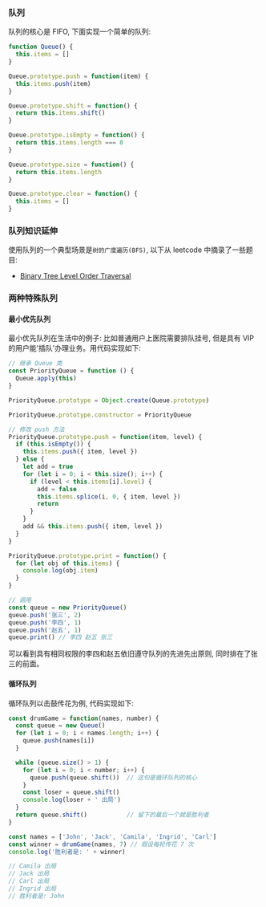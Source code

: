 ### 队列

队列的核心是 FIFO, 下面实现一个简单的队列:

```js
function Queue() {
  this.items = []
}

Queue.prototype.push = function(item) {
  this.items.push(item)
}

Queue.prototype.shift = function() {
  return this.items.shift()
}

Queue.prototype.isEmpty = function() {
  return this.items.length === 0
}

Queue.prototype.size = function() {
  return this.items.length
}

Queue.prototype.clear = function() {
  this.items = []
}
```

### 队列知识延伸

使用队列的一个典型场景是`树的广度遍历(BFS)`, 以下从 leetcode 中摘录了一些题目:

* [Binary Tree Level Order Traversal](https://github.com/MuYunyun/blog/blob/master/LeetCode/102.Binary_Tree_Level_Order_Traversal/README.md)

### 两种特殊队列

#### 最小优先队列

最小优先队列在生活中的例子: 比如普通用户上医院需要排队挂号, 但是具有 VIP 的用户能'插队'办理业务。用代码实现如下:

```js
// 继承 Queue 类
const PriorityQueue = function () {
  Queue.apply(this)
}

PriorityQueue.prototype = Object.create(Queue.prototype)

PriorityQueue.prototype.constructor = PriorityQueue

// 修改 push 方法
PriorityQueue.prototype.push = function(item, level) {
  if (this.isEmpty()) {
    this.items.push({ item, level })
  } else {
    let add = true
    for (let i = 0; i < this.size(); i++) {
      if (level < this.items[i].level) {
        add = false
        this.items.splice(i, 0, { item, level })
        return
      }
    }
    add && this.items.push({ item, level })
  }
}

PriorityQueue.prototype.print = function() {
  for (let obj of this.items) {
    console.log(obj.item)
  }
}
```

```js
// 调用
const queue = new PriorityQueue()
queue.push('张三', 2)
queue.push('李四', 1)
queue.push('赵五', 1)
queue.print() // 李四 赵五 张三
```

可以看到具有相同权限的李四和赵五依旧遵守队列的先进先出原则, 同时排在了张三的前面。

#### 循环队列

循环队列以击鼓传花为例, 代码实现如下:

```js
const drumGame = function(names, number) {
  const queue = new Queue()
  for (let i = 0; i < names.length; i++) {
    queue.push(names[i])
  }

  while (queue.size() > 1) {
    for (let i = 0; i < number; i++) {
      queue.push(queue.shift())  // 这句是循环队列的核心
    }
    const loser = queue.shift()
    console.log(loser + ' 出局')
  }
  return queue.shift()           // 留下的最后一个就是胜利者
}

const names = ['John', 'Jack', 'Camila', 'Ingrid', 'Carl']
const winner = drumGame(names, 7) // 假设每轮传花 7 次
console.log('胜利者是: ' + winner)

// Camila 出局
// Jack 出局
// Carl 出局
// Ingrid 出局
// 胜利者是: John
```
